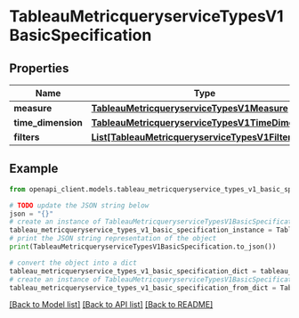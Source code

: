 # TableauMetricqueryserviceTypesV1BasicSpecification


## Properties

Name | Type | Description | Notes
------------ | ------------- | ------------- | -------------
**measure** | [**TableauMetricqueryserviceTypesV1Measure**](TableauMetricqueryserviceTypesV1Measure.md) |  | [optional] 
**time_dimension** | [**TableauMetricqueryserviceTypesV1TimeDimension**](TableauMetricqueryserviceTypesV1TimeDimension.md) |  | [optional] 
**filters** | [**List[TableauMetricqueryserviceTypesV1Filter]**](TableauMetricqueryserviceTypesV1Filter.md) |  | [optional] 

## Example

```python
from openapi_client.models.tableau_metricqueryservice_types_v1_basic_specification import TableauMetricqueryserviceTypesV1BasicSpecification

# TODO update the JSON string below
json = "{}"
# create an instance of TableauMetricqueryserviceTypesV1BasicSpecification from a JSON string
tableau_metricqueryservice_types_v1_basic_specification_instance = TableauMetricqueryserviceTypesV1BasicSpecification.from_json(json)
# print the JSON string representation of the object
print(TableauMetricqueryserviceTypesV1BasicSpecification.to_json())

# convert the object into a dict
tableau_metricqueryservice_types_v1_basic_specification_dict = tableau_metricqueryservice_types_v1_basic_specification_instance.to_dict()
# create an instance of TableauMetricqueryserviceTypesV1BasicSpecification from a dict
tableau_metricqueryservice_types_v1_basic_specification_from_dict = TableauMetricqueryserviceTypesV1BasicSpecification.from_dict(tableau_metricqueryservice_types_v1_basic_specification_dict)
```
[[Back to Model list]](../README.md#documentation-for-models) [[Back to API list]](../README.md#documentation-for-api-endpoints) [[Back to README]](../README.md)



